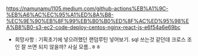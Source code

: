 https://namunamu1105.medium.com/github-actions%EB%A1%9C-%EB%A6%AC%EC%95%A1%ED%8A%B8-%EC%9E%90%EB%8F%99%EB%B0%B0%ED%8F%AC%ED%95%98%EA%B8%B0-s3-ec2-code-deploy-centos-nginx-react-js-e6f54a6e69bc

+ 희망사항 : 기획초기에 넣으려했던 랜덤루틴 넣어보기.
sql 쓰는것 같던데 크로스 조인 잘 쓰면 되지 않을까? 사실 모름..ㅎㅎ